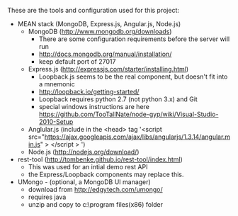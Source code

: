 These are the tools and configuration used for this project:
  * MEAN stack (MongoDB, Express.js, Angular.js, Node.js)
    * MongoDB (http://www.mongodb.org/downloads)
      * There are some configuration requirements before the server will run
      * http://docs.mongodb.org/manual/installation/
      * keep default port of 27017
    * Express.js (http://expressjs.com/starter/installing.html)
      * Loopback.js seems to be the real component, but doesn't fit into a mnemonic
      * http://loopback.io/getting-started/
      * Loopback requires python 2.7 (not python 3.x) and Git
      * special windows instructions are here https://github.com/TooTallNate/node-gyp/wiki/Visual-Studio-2010-Setup
    * Anglular.js (include in the &lt;head&gt; tag '&lt;script src="https://ajax.googleapis.com/ajax/libs/angularjs/1.3.14/angular.min.js" &gt; &lt;/script &gt; ')
    * Node.js (http://nodejs.org/download/)
  * rest-tool (http://tombenke.github.io/rest-tool/index.html)
    * This was used for an intial demo rest API
    * the Express/Loopback components may replace this.
  * UMongo - (optional, a MongoDB UI manager)
    * download from http://edgytech.com/umongo/
    * requires java
    * unzip and copy to c:\program files(x86) folder
